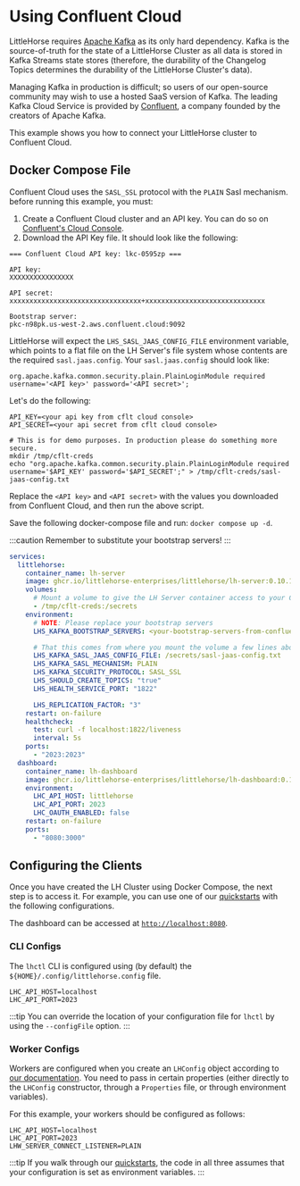 # Using Confluent Cloud

LittleHorse requires [Apache Kafka](https://kafka.apache.org) as its only hard dependency. Kafka is the source-of-truth for the state of a LittleHorse Cluster as all data is stored in Kafka Streams state stores (therefore, the durability of the Changelog Topics determines the durability of the LittleHorse Cluster's data).

Managing Kafka in production is difficult; so users of our open-source community may wish to use a hosted SaaS version of Kafka. The leading Kafka Cloud Service is provided by [Confluent](https://confluent.io), a company founded by the creators of Apache Kafka.

This example shows you how to connect your LittleHorse cluster to Confluent Cloud.

## Docker Compose File

Confluent Cloud uses the `SASL_SSL` protocol with the `PLAIN` Sasl mechanism. before running this example, you must:

1. Create a Confluent Cloud cluster and an API key. You can do so on [Confluent's Cloud Console](https://confluent.cloud/).
2. Download the API Key file. It should look like the following:

```
=== Confluent Cloud API key: lkc-0595zp ===

API key:
XXXXXXXXXXXXXXXX

API secret:
xxxxxxxxxxxxxxxxxxxxxxxxxxxxxxxxx+xxxxxxxxxxxxxxxxxxxxxxxxxxxxxx

Bootstrap server:
pkc-n98pk.us-west-2.aws.confluent.cloud:9092
```

LittleHorse will expect the `LHS_SASL_JAAS_CONFIG_FILE` environment variable, which points to a flat file on the LH Server's file system whose contents are the required `sasl.jaas.config`. Your `sasl.jaas.config` should look like:

```
org.apache.kafka.common.security.plain.PlainLoginModule required username='<API key>' password='<API secret>';
```

Let's do the following:

```
API_KEY=<your api key from cflt cloud console>
API_SECRET=<your api secret from cflt cloud console>

# This is for demo purposes. In production please do something more secure.
mkdir /tmp/cflt-creds
echo "org.apache.kafka.common.security.plain.PlainLoginModule required username='$API_KEY' password='$API_SECRET';" > /tmp/cflt-creds/sasl-jaas-config.txt
```

Replace the `<API key>` and `<API secret>` with the values you downloaded from Confluent Cloud, and then run the above script.

Save the following docker-compose file and run: `docker compose up -d`.

:::caution
Remember to substitute your bootstrap servers!
:::

```yaml
services:
  littlehorse:
    container_name: lh-server
    image: ghcr.io/littlehorse-enterprises/littlehorse/lh-server:0.10.1
    volumes:
      # Mount a volume to give the LH Server container access to your Confluent creds.
      - /tmp/cflt-creds:/secrets
    environment:
      # NOTE: Please replace your bootstrap servers
      LHS_KAFKA_BOOTSTRAP_SERVERS: <your-bootstrap-servers-from-confluent>

      # That this comes from where you mount the volume a few lines above
      LHS_KAFKA_SASL_JAAS_CONFIG_FILE: /secrets/sasl-jaas-config.txt
      LHS_KAFKA_SASL_MECHANISM: PLAIN
      LHS_KAFKA_SECURITY_PROTOCOL: SASL_SSL
      LHS_SHOULD_CREATE_TOPICS: "true"
      LHS_HEALTH_SERVICE_PORT: "1822"

      LHS_REPLICATION_FACTOR: "3"
    restart: on-failure
    healthcheck:
      test: curl -f localhost:1822/liveness
      interval: 5s
    ports:
      - "2023:2023"
  dashboard:
    container_name: lh-dashboard
    image: ghcr.io/littlehorse-enterprises/littlehorse/lh-dashboard:0.10.1
    environment:
      LHC_API_HOST: littlehorse
      LHC_API_PORT: 2023
      LHC_OAUTH_ENABLED: false
    restart: on-failure
    ports:
      - "8080:3000"
```

## Configuring the Clients

Once you have created the LH Cluster using Docker Compose, the next step is to access it. For example, you can use one of our [quickstarts](../../05-developer-guide/00-install.md#get-started) with the following configurations.

The dashboard can be accessed at [`http://localhost:8080`](http://localhost:8080).

### CLI Configs

The `lhctl` CLI is configured using (by default) the `${HOME}/.config/littlehorse.config` file.

```
LHC_API_HOST=localhost
LHC_API_PORT=2023
```

:::tip
You can override the location of your configuration file for `lhctl` by using the `--configFile` option.
:::

### Worker Configs

Workers are configured when you create an `LHConfig` object according to [our documentation](../../05-developer-guide/02-client-configuration.md#creating-the-lhconfig). You need to pass in certain properties (either directly to the `LHConfig` constructor, through a `Properties` file, or through environment variables).

For this example, your workers should be configured as follows:

```
LHC_API_HOST=localhost
LHC_API_PORT=2023
LHW_SERVER_CONNECT_LISTENER=PLAIN
```

:::tip
If you walk through our [quickstarts](../../05-developer-guide/00-install.md#get-started), the code in all three assumes that your configuration is set as environment variables.
:::
